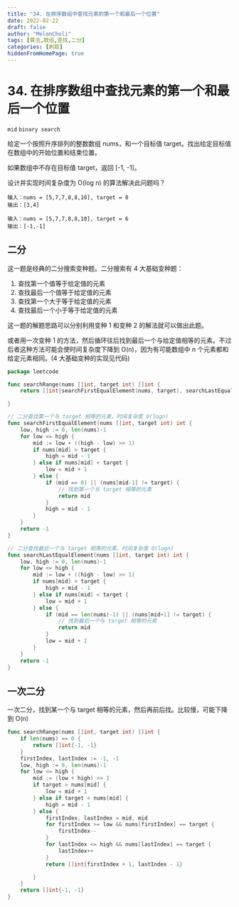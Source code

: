 ```yaml
---
title: "34. 在排序数组中查找元素的第一个和最后一个位置"
date: 2022-02-22
draft: false
author: "MelonCholi"
tags: [算法,数组,查找,二分]
categories: [刷题]
hiddenFromHomePage: true
---
```


# 34. 在排序数组中查找元素的第一个和最后一个位置

`mid` `binary search`

给定一个按照升序排列的整数数组 nums，和一个目标值 target。找出给定目标值在数组中的开始位置和结束位置。

如果数组中不存在目标值 target，返回 [-1, -1]。

设计并实现时间复杂度为 O(log n) 的算法解决此问题吗？

```
输入：nums = [5,7,7,8,8,10], target = 8
输出：[3,4]
```

```
输入：nums = [5,7,7,8,8,10], target = 6
输出：[-1,-1]
```

## 二分

这一题是经典的二分搜索变种题。二分搜索有 4 大基础变种题：

1. 查找第一个值等于给定值的元素
2. 查找最后一个值等于给定值的元素
3. 查找第一个大于等于给定值的元素
4. 查找最后一个小于等于给定值的元素

这一题的解题思路可以分别利用变种 1 和变种 2 的解法就可以做出此题。

或者用一次变种 1 的方法，然后循环往后找到最后一个与给定值相等的元素。不过后者这种方法可能会使时间复杂度下降到 O(n)，因为有可能数组中 n 个元素都和给定元素相同。(4 大基础变种的实现见代码)

```go
package leetcode

func searchRange(nums []int, target int) []int {
	return []int{searchFirstEqualElement(nums, target), searchLastEqualElement(nums, target)}

}

// 二分查找第一个与 target 相等的元素，时间复杂度 O(logn)
func searchFirstEqualElement(nums []int, target int) int {
	low, high := 0, len(nums)-1
	for low <= high {
		mid := low + ((high - low) >> 1)
		if nums[mid] > target {
			high = mid - 1
		} else if nums[mid] < target {
			low = mid + 1
		} else {
			if (mid == 0) || (nums[mid-1] != target) { 
                // 找到第一个与 target 相等的元素
				return mid
			}
			high = mid - 1
		}
	}
	return -1
}

// 二分查找最后一个与 target 相等的元素，时间复杂度 O(logn)
func searchLastEqualElement(nums []int, target int) int {
	low, high := 0, len(nums)-1
	for low <= high {
		mid := low + ((high - low) >> 1)
		if nums[mid] > target {
			high = mid - 1
		} else if nums[mid] < target {
			low = mid + 1
		} else {
			if (mid == len(nums)-1) || (nums[mid+1] != target) { 
                // 找到最后一个与 target 相等的元素
				return mid
			}
			low = mid + 1
		}
	}
	return -1
}
```

## 一次二分

一次二分，找到某一个与 target 相等的元素，然后再前后找。比较慢，可能下降到 O(n)

```go
func searchRange(nums []int, target int) []int {
	if len(nums) == 0 {
		return []int{-1, -1}
	}
	firstIndex, lastIndex := -1, -1
	low, high := 0, len(nums)-1
	for low <= high {
		mid := (low + high) >> 1
		if target > nums[mid] {
			low = mid + 1
		} else if target < nums[mid] {
			high = mid - 1
		} else {
			firstIndex, lastIndex = mid, mid
			for firstIndex >= low && nums[firstIndex] == target {
				firstIndex--
			}
			for lastIndex <= high && nums[lastIndex] == target {
				lastIndex++
			}
			return []int{firstIndex + 1, lastIndex - 1}

		}
	}
	return []int{-1, -1}
}
```

